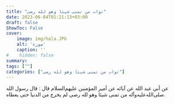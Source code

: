```yaml
---
title: "ثواب من تمنى شيئا وهو لله رضى"
date: 2023-06-04T01:21:13+03:00
draft: false
ShowToc: False
cover:
    image: img/hala.JPG
    alt: 'صورة'
    caption: ''
#    hidden: false
summary: 
tags: [""]
categories: ["ثواب من تمنى شيئا وهو لله رضى"]
---
```

عن
أبي عبد الله عن آبائه عن أمير المؤمنين عليهم‌السلام قال : قال رسول الله صلى‌الله‌عليه‌وآله
من تمنى شيئا وهو لله رضى لم يخرج من الدنيا حتى يعطاه.



